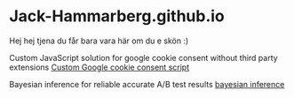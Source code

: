 # Jack-Hammarberg.github.io

Hej hej tjena du får bara vara här om du e skön :)

Custom JavaScript solution for google cookie consent without third party extensions
[Custom Google cookie consent script](/GoogleCookieScript.js)

Bayesian inference for reliable accurate A/B test results
[bayesian inference](/bayes.R)

